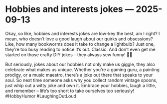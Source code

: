 # Hobbies and interests jokes — 2025-09-13

Okay, so like, hobbies and interests jokes are low-key the best, am I right? I mean, who doesn’t love a good laugh about our quirks and obsessions? Like, how many bookworms does it take to change a lightbulb? Just one, they’re too busy reading to notice it’s out. Classic. And don’t even get me started on those crafty DIY jokes – they always sew funny! 🧵😂 

But seriously, jokes about our hobbies not only make us giggle, they also celebrate what makes us unique. Whether you’re a gaming guru, a painting prodigy, or a music maestro, there’s a joke out there that speaks to your soul. So next time someone asks why you collect random vintage spoons, just whip out a witty joke and own it. Embrace your hobbies, laugh a little, and remember – life’s too short to take ourselves too seriously! #HobbyHumor #LaughingOutLoud